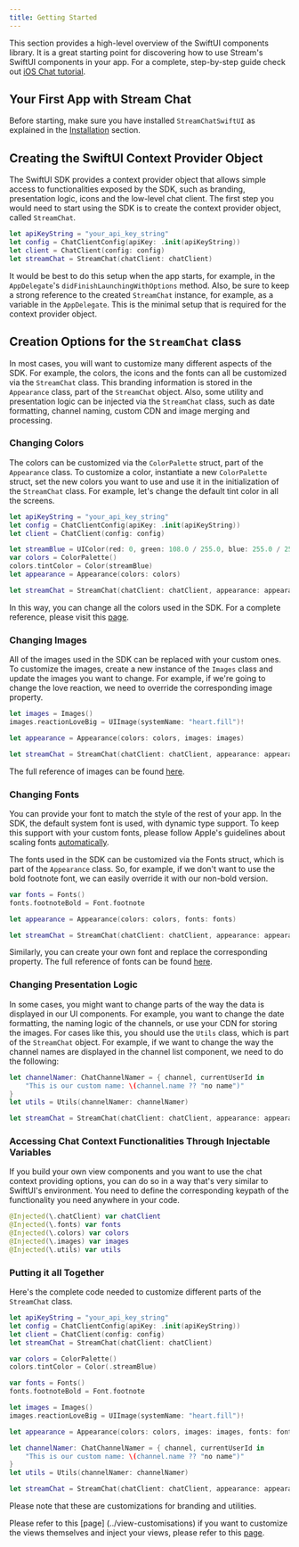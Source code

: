 ```yaml
---
title: Getting Started
---
```


This section provides a high-level overview of the SwiftUI components library. It is a great starting point for discovering how to use Stream's SwiftUI components in your app. For a complete, step-by-step guide check out [iOS Chat tutorial](/tutorials/ios-chat/).

## Your First App with Stream Chat

Before starting, make sure you have installed `StreamChatSwiftUI` as explained in the [Installation](./swiftui-overview.md#installation) section.

## Creating the SwiftUI Context Provider Object

The SwiftUI SDK provides a context provider object that allows simple access to functionalities exposed by the SDK, such as branding, presentation logic, icons and the low-level chat client. The first step you would need to start using the SDK is to create the context provider object, called `StreamChat`.

```swift
let apiKeyString = "your_api_key_string"
let config = ChatClientConfig(apiKey: .init(apiKeyString))
let client = ChatClient(config: config)
let streamChat = StreamChat(chatClient: chatClient)
```

It would be best to do this setup when the app starts, for example, in the `AppDelegate`'s `didFinishLaunchingWithOptions` method. Also, be sure to keep a strong reference to the created `StreamChat` instance, for example, as a variable in the `AppDelegate`. This is the minimal setup that is required for the context provider object.

## Creation Options for the `StreamChat` class

In most cases, you will want to customize many different aspects of the SDK. For example, the colors, the icons and the fonts can all be customized via the `StreamChat` class. This branding information is stored in the `Appearance` class, part of the `StreamChat` object. Also, some utility and presentation logic can be injected via the `StreamChat` class, such as date formatting, channel naming, custom CDN and image merging and processing.

### Changing Colors

The colors can be customized via the `ColorPalette` struct, part of the `Appearance` class. To customize a color, instantiate a new `ColorPalette` struct, set the new colors you want to use and use it in the initialization of the `StreamChat` class. For example, let's change the default tint color in all the screens.

```swift
let apiKeyString = "your_api_key_string"
let config = ChatClientConfig(apiKey: .init(apiKeyString))
let client = ChatClient(config: config)

let streamBlue = UIColor(red: 0, green: 108.0 / 255.0, blue: 255.0 / 255.0, alpha: 1)
var colors = ColorPalette()
colors.tintColor = Color(streamBlue)
let appearance = Appearance(colors: colors)

let streamChat = StreamChat(chatClient: chatClient, appearance: appearance)
```

In this way, you can change all the colors used in the SDK. For a complete reference, please visit this [page](../common-content/reference-docs/stream-chat-ui/appearance.color-palette.md).

### Changing Images

All of the images used in the SDK can be replaced with your custom ones. To customize the images, create a new instance of the `Images` class and update the images you want to change. For example, if we're going to change the love reaction, we need to override the corresponding image property.

```swift
let images = Images()
images.reactionLoveBig = UIImage(systemName: "heart.fill")!

let appearance = Appearance(colors: colors, images: images)

let streamChat = StreamChat(chatClient: chatClient, appearance: appearance)
```

The full reference of images can be found [here](../common-content/reference-docs/stream-chat-ui/appearance.images.md).

### Changing Fonts

You can provide your font to match the style of the rest of your app. In the SDK, the default system font is used, with dynamic type support. To keep this support with your custom fonts, please follow Apple's guidelines about scaling fonts [automatically](https://developer.apple.com/documentation/uikit/uifont/scaling_fonts_automatically).

The fonts used in the SDK can be customized via the Fonts struct, which is part of the `Appearance` class. So, for example, if we don't want to use the bold footnote font, we can easily override it with our non-bold version.

```swift
var fonts = Fonts()
fonts.footnoteBold = Font.footnote

let appearance = Appearance(colors: colors, fonts: fonts)

let streamChat = StreamChat(chatClient: chatClient, appearance: appearance)
```

Similarly, you can create your own font and replace the corresponding property. The full reference of fonts can be found [here](../common-content/reference-docs/stream-chat-ui/appearance.fonts.md).

### Changing Presentation Logic

In some cases, you might want to change parts of the way the data is displayed in our UI components. For example, you want to change the date formatting, the naming logic of the channels, or use your CDN for storing the images. For cases like this, you should use the `Utils` class, which is part of the `StreamChat` object. For example, if we want to change the way the channel names are displayed in the channel list component, we need to do the following:

```swift
let channelNamer: ChatChannelNamer = { channel, currentUserId in
    "This is our custom name: \(channel.name ?? "no name")"
}
let utils = Utils(channelNamer: channelNamer)

let streamChat = StreamChat(chatClient: chatClient, appearance: appearance, utils: utils)
```

### Accessing Chat Context Functionalities Through Injectable Variables

If you build your own view components and you want to use the chat context providing options, you can do so in a way that's very similar to SwiftUI's environment. You need to define the corresponding keypath of the functionality you need anywhere in your code.

```swift
@Injected(\.chatClient) var chatClient
@Injected(\.fonts) var fonts
@Injected(\.colors) var colors
@Injected(\.images) var images
@Injected(\.utils) var utils
```

### Putting it all Together

Here's the complete code needed to customize different parts of the `StreamChat` class.

```swift
let apiKeyString = "your_api_key_string"
let config = ChatClientConfig(apiKey: .init(apiKeyString))
let client = ChatClient(config: config)
let streamChat = StreamChat(chatClient: chatClient)

var colors = ColorPalette()
colors.tintColor = Color(.streamBlue)

var fonts = Fonts()
fonts.footnoteBold = Font.footnote

let images = Images()
images.reactionLoveBig = UIImage(systemName: "heart.fill")!

let appearance = Appearance(colors: colors, images: images, fonts: fonts)

let channelNamer: ChatChannelNamer = { channel, currentUserId in
    "This is our custom name: \(channel.name ?? "no name")"
}
let utils = Utils(channelNamer: channelNamer)

let streamChat = StreamChat(chatClient: chatClient, appearance: appearance, utils: utils)
```

Please note that these are customizations for branding and utilities.

Please refer to this [page] (../view-customisations) if you want to customize the views themselves and inject your views, please refer to this [page](../view-customizations).
